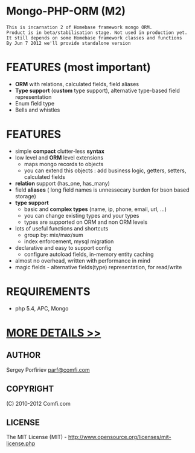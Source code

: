 # Mongo-PHP-ORM (M2)

    This is incarnation 2 of Homebase framework mongo ORM.
    Product is in beta/stabilisation stage. Not used in production yet.
    It still depends on some Homebase framework classes and functions
    By Jun 7 2012 we'll provide standalone version

# FEATURES (most important)
* **ORM** with relations, calculated fields, field aliases
* **Type support** (**custom** type support), alternative type-based field representation
* Enum field type
* Bells and whistles


# FEATURES
* simple **compact** clutter-less **syntax**
* low level and **ORM** level extensions
  * maps mongo records to objects
  * you can extend this objects : add business logic, getters, setters, calculated fields
* **relation** support (has_one, has_many)
* field **aliases** ( long field names is unnessecary burden for bson based storage)
* **type support** 
  * basic and **complex types** (name, ip, phone, email, url, ...)
  * you can change existing types and your types
  * types are supported on ORM and non ORM levels
* lots of useful functions and shortcuts
  * group by: mix/max/sum
  * index enforcement, mysql migration
* declarative and easy to support config
  * configure autoload fields, in-memory entity caching
* almost no overhead, written with performance in mind
* magic fields - alternative fields(type) representation, for read/write

# REQUIREMENTS
* php 5.4, APC, Mongo

# [MORE DETAILS >>](https://github.com/parf/Mongo-PHP-ORM/wiki)

AUTHOR
------
  Sergey Porfiriev <parf@comfi.com>

COPYRIGHT
---------
  (C) 2010-2012 Comfi.com

LICENSE
-------
  The MIT License (MIT) - http://www.opensource.org/licenses/mit-license.php
